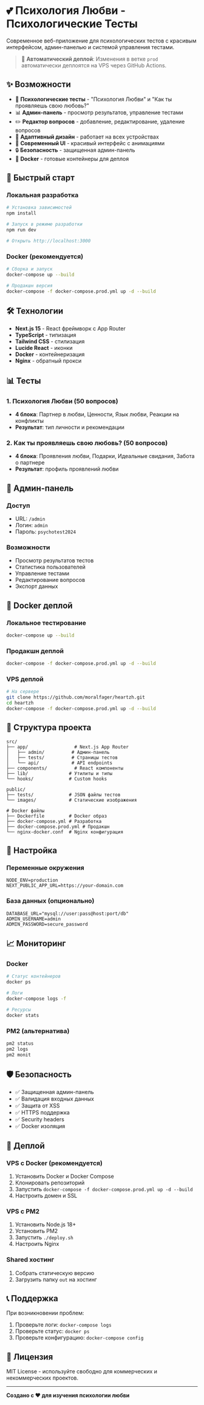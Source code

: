 # 💕 Психология Любви - Психологические Тесты

Современное веб-приложение для психологических тестов с красивым интерфейсом, админ-панелью и системой управления тестами.

> 🚀 **Автоматический деплой**: Изменения в ветке `prod` автоматически деплоятся на VPS через GitHub Actions.

## ✨ Возможности

- 🧠 **Психологические тесты** - "Психология Любви" и "Как ты проявляешь свою любовь?"
- 📊 **Админ-панель** - просмотр результатов, управление тестами
- ✏️ **Редактор вопросов** - добавление, редактирование, удаление вопросов
- 📱 **Адаптивный дизайн** - работает на всех устройствах
- 🎨 **Современный UI** - красивый интерфейс с анимациями
- 🔒 **Безопасность** - защищенная админ-панель
- 🐳 **Docker** - готовые контейнеры для деплоя

## 🚀 Быстрый старт

### Локальная разработка
```bash
# Установка зависимостей
npm install

# Запуск в режиме разработки
npm run dev

# Открыть http://localhost:3000
```

### Docker (рекомендуется)
```bash
# Сборка и запуск
docker-compose up --build

# Продакшн версия
docker-compose -f docker-compose.prod.yml up -d --build
```

## 🛠️ Технологии

- **Next.js 15** - React фреймворк с App Router
- **TypeScript** - типизация
- **Tailwind CSS** - стилизация
- **Lucide React** - иконки
- **Docker** - контейнеризация
- **Nginx** - обратный прокси

## 📊 Тесты

### 1. Психология Любви (50 вопросов)
- **4 блока**: Партнер в любви, Ценности, Язык любви, Реакции на конфликты
- **Результат**: тип личности и рекомендации

### 2. Как ты проявляешь свою любовь? (50 вопросов)
- **4 блока**: Проявления любви, Подарки, Идеальные свидания, Забота о партнере
- **Результат**: профиль проявлений любви

## 🔧 Админ-панель

### Доступ
- URL: `/admin`
- Логин: `admin`
- Пароль: `psychotest2024`

### Возможности
- Просмотр результатов тестов
- Статистика пользователей
- Управление тестами
- Редактирование вопросов
- Экспорт данных

## 🐳 Docker деплой

### Локальное тестирование
```bash
docker-compose up --build
```

### Продакшн деплой
```bash
docker-compose -f docker-compose.prod.yml up -d --build
```

### VPS деплой
```bash
# На сервере
git clone https://github.com/moralfager/heartzh.git
cd heartzh
docker-compose -f docker-compose.prod.yml up -d --build
```

## 📁 Структура проекта

```
src/
├── app/                 # Next.js App Router
│   ├── admin/          # Админ-панель
│   ├── tests/          # Страницы тестов
│   └── api/            # API endpoints
├── components/          # React компоненты
├── lib/               # Утилиты и типы
└── hooks/             # Custom hooks

public/
├── tests/             # JSON файлы тестов
└── images/            # Статические изображения

# Docker файлы
├── Dockerfile         # Docker образ
├── docker-compose.yml # Разработка
├── docker-compose.prod.yml # Продакшн
└── nginx-docker.conf  # Nginx конфигурация
```

## 🔧 Настройка

### Переменные окружения
```env
NODE_ENV=production
NEXT_PUBLIC_APP_URL=https://your-domain.com
```

### База данных (опционально)
```env
DATABASE_URL="mysql://user:pass@host:port/db"
ADMIN_USERNAME=admin
ADMIN_PASSWORD=secure_password
```

## 📈 Мониторинг

### Docker
```bash
# Статус контейнеров
docker ps

# Логи
docker-compose logs -f

# Ресурсы
docker stats
```

### PM2 (альтернатива)
```bash
pm2 status
pm2 logs
pm2 monit
```

## 🛡️ Безопасность

- ✅ Защищенная админ-панель
- ✅ Валидация входных данных
- ✅ Защита от XSS
- ✅ HTTPS поддержка
- ✅ Security headers
- ✅ Docker изоляция

## 🚀 Деплой

### VPS с Docker (рекомендуется)
1. Установить Docker и Docker Compose
2. Клонировать репозиторий
3. Запустить `docker-compose -f docker-compose.prod.yml up -d --build`
4. Настроить домен и SSL

### VPS с PM2
1. Установить Node.js 18+
2. Установить PM2
3. Запустить `./deploy.sh`
4. Настроить Nginx

### Shared хостинг
1. Собрать статическую версию
2. Загрузить папку `out` на хостинг

## 📞 Поддержка

При возникновении проблем:
1. Проверьте логи: `docker-compose logs`
2. Проверьте статус: `docker ps`
3. Проверьте конфигурацию: `docker-compose config`

## 📄 Лицензия

MIT License - используйте свободно для коммерческих и некоммерческих проектов.

---

**Создано с ❤️ для изучения психологии любви**